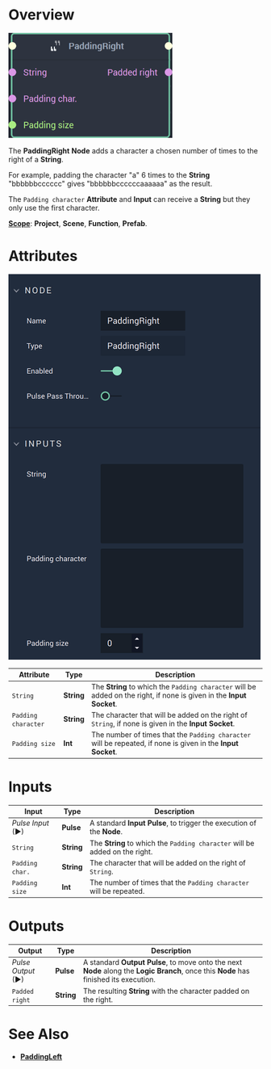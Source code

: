# Overview

![The PaddingRight Node.](../../.gitbook/assets/paddingrightnode20241.png)

The **PaddingRight** **Node** adds a character a chosen number of times to the right of a **String**.

For example, padding the character "a" 6 times to the **String** "bbbbbbcccccc" gives "bbbbbbccccccaaaaaa" as the result.

The `Padding character` **Attribute** and **Input** can receive a **String** but they only use the first character.

[**Scope**](../overview.md#scopes): **Project**, **Scene**, **Function**, **Prefab**.

# Attributes

![The PaddingRight Node Attributes.](../../.gitbook/assets/paddingrightattributes.png)

|Attribute|Type|Description|
|---|---|---|
| `String` | **String** | The **String** to which the `Padding character` will be added on the right, if none is given in the **Input Socket**. |
| `Padding character` | **String** | The character that will be added on the right of `String`, if none is given in the **Input Socket**. |
| `Padding size` | **Int** | The number of times that the `Padding character` will be repeated, if none is given in the **Input Socket**. |

# Inputs

|Input|Type|Description|
|---|---|---|
|*Pulse Input* (►)|**Pulse**|A standard **Input Pulse**, to trigger the execution of the **Node**.|
| `String` | **String** | The **String** to which the `Padding character` will be added on the right. |
| `Padding char.` | **String** | The character that will be added on the right of `String`. |
| `Padding size` | **Int** | The number of times that the `Padding character` will be repeated.|

# Outputs

|Output|Type|Description|
|---|---|---|
|*Pulse Output* (►)|**Pulse**|A standard **Output Pulse**, to move onto the next **Node** along the **Logic Branch**, once this **Node** has finished its execution.|
| `Padded right` | **String** | The resulting **String** with the character padded on the right. |

# See Also

* [**PaddingLeft**](paddingleft.md)

